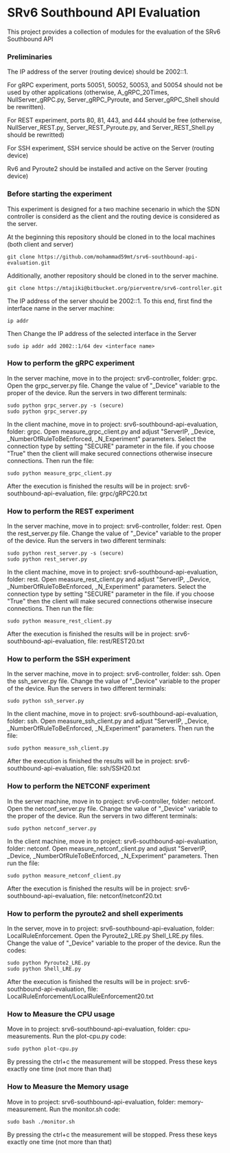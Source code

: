 # SRv6 Southbound API Evaluation

This project provides a collection of modules for the evaluation of the SRv6 Southbound API

### Preliminaries ###

The IP address of the server (routing device) should be 2002::1.

For gRPC experiment, ports 50051, 50052, 50053, and 50054 should not be used by other applications (otherwise, A_gRPC_20Times, NullServer_gRPC.py, Server_gRPC_Pyroute, and Server_gRPC_Shell should be rewritten).

For REST experiment, ports 80, 81, 443, and 444 should be free (otherwise, NullServer_REST.py, Server_REST_Pyroute.py, and Server_REST_Shell.py should be rewritted)

For SSH experiment, SSH service should be active on the Server (routing device)

Rv6 and Pyroute2 should be installed and active on the Server (routing device)

### Before starting the experiment ###

This experiment is designed for a two machine secenario in which the SDN controller is considerd as the client and the routing device is considered as the server.

At the beginning this repository should be cloned in to the local machines (both client and server)

    git clone https://github.com/mohammad59mt/srv6-southbound-api-evaluation.git

Additionally, another repository should be cloned in to the server machine.

    git clone https://mtajiki@bitbucket.org/pierventre/srv6-controller.git

The IP address of the server should be 2002::1. To this end, first find the interface name in the server machine:

    ip addr

Then Change the IP address of the selected interface in the Server
    
    sudo ip addr add 2002::1/64 dev <interface name>

### How to perform the gRPC experiment ###

In the server machine, move in to the project: srv6-controller, folder: grpc.
Open the grpc_server.py file. Change the value of "\_Device" variable to the proper <interface> of the device.
Run the servers in two different terminals:

    sudo python grpc_server.py -s (secure)
    sudo python grpc_server.py
    
In the client machine, move in to project: srv6-southbound-api-evaluation, folder: grpc. 
Open measure_grpc_client.py and adjust "ServerIP, \_Device, \_NumberOfRuleToBeEnforced, \_N_Experiment"  parameters. 
Select the connection type by setting "SECURE" parameter in the file. if you choose "True" then the client will make secured connections otherwise insecure connections. 
Then run the file:

    sudo python measure_grpc_client.py

After the execution is finished the results will be in project: srv6-southbound-api-evaluation, file: grpc/gRPC20.txt

### How to perform the REST experiment ###

In the server machine, move in to project: srv6-controller, folder: rest. 
Open the rest_server.py file. Change the value of "\_Device" variable to the proper <interface> of the device.
Run the servers in two different terminals:

    sudo python rest_server.py -s (secure)
    sudo python rest_server.py
   
In the client machine, move in to project: srv6-southbound-api-evaluation, folder: rest. 
Open measure_rest_client.py and adjust "ServerIP, \_Device, \_NumberOfRuleToBeEnforced, \_N_Experiment"  parameters. 
Select the connection type by setting "SECURE" parameter in the file. if you choose "True" then the client will make secured connections otherwise insecure connections. 
Then run the file:

    sudo python measure_rest_client.py

After the execution is finished the results will be in project: srv6-southbound-api-evaluation, file: rest/REST20.txt

### How to perform the SSH experiment ###

In the server machine, move in to project: srv6-controller, folder: ssh. 
Open the ssh_server.py file. Change the value of "\_Device" variable to the proper <interface> of the device.
Run the servers in two different terminals:

    sudo python ssh_server.py
   
In the client machine, move in to project: srv6-southbound-api-evaluation, folder:  ssh. 
Open measure_ssh_client.py and adjust "ServerIP, \_Device, \_NumberOfRuleToBeEnforced, \_N_Experiment"  parameters. 
Then run the file:

    sudo python measure_ssh_client.py

After the execution is finished the results will be in project: srv6-southbound-api-evaluation, file: ssh/SSH20.txt

### How to perform the NETCONF experiment ###

In the server machine, move in to project: srv6-controller, folder: netconf. 
Open the netconf_server.py file. Change the value of "\_Device" variable to the proper <interface> of the device.
Run the servers in two different terminals:

    sudo python netconf_server.py
   
In the client machine, move in to project: srv6-southbound-api-evaluation, folder: netconf. 
Open measure_netconf_client.py and adjust "ServerIP, \_Device, \_NumberOfRuleToBeEnforced, \_N_Experiment"  parameters. 
Then run the file:

    sudo python measure_netconf_client.py

After the execution is finished the results will be in project: srv6-southbound-api-evaluation, file: netconf/netconf20.txt

### How to perform the pyroute2 and shell experiments ###

In the server, move in to project: srv6-southbound-api-evaluation, folder: LocalRuleEnforcement.
Open the Pyroute2_LRE.py  Shell_LRE.py files. Change the value of "\_Device" variable to the proper <interface> of the device.
Run the codes:

    sudo python Pyroute2_LRE.py
    sudo python Shell_LRE.py

After the execution is finished the results will be in project: srv6-southbound-api-evaluation, file: LocalRuleEnforcement/LocalRuleEnforcement20.txt

### How to Measure the CPU usage ###
Move in to project: srv6-southbound-api-evaluation, folder: cpu-measurements. 
Run the plot-cpu.py code:

    sudo python plot-cpu.py

By pressing the ctrl+c the measurement will be stopped. Press these keys exactly one time (not more than that)

### How to Measure the Memory usage ###
Move in to project: srv6-southbound-api-evaluation, folder: memory-measurement. 
Run the monitor.sh code:

    sudo bash ./monitor.sh

By pressing the ctrl+c the measurement will be stopped. Press these keys exactly one time (not more than that)